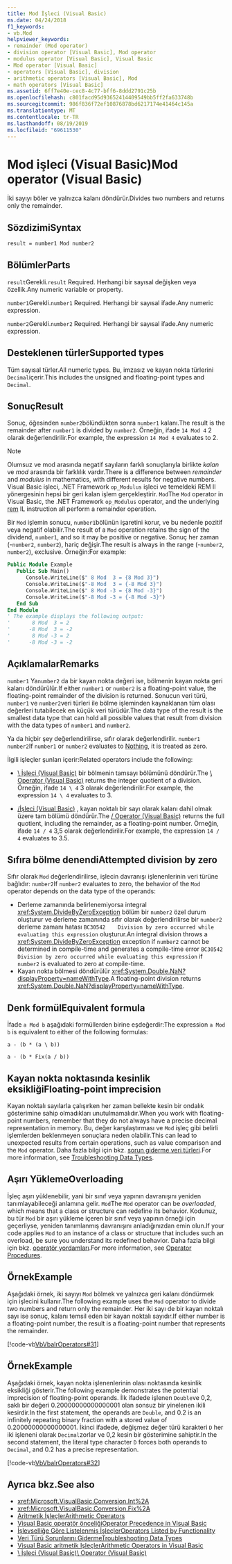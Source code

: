 ```yaml
---
title: Mod İşleci (Visual Basic)
ms.date: 04/24/2018
f1_keywords:
- vb.Mod
helpviewer_keywords:
- remainder (Mod operator)
- division operator [Visual Basic], Mod operator
- modulus operator [Visual Basic], Visual Basic
- Mod operator [Visual Basic]
- operators [Visual Basic], division
- arithmetic operators [Visual Basic], Mod
- math operators [Visual Basic]
ms.assetid: 6ff7e40e-cec8-4c77-bff6-8ddd2791c25b
ms.openlocfilehash: c801facd95d93652414409549bb5ff2fa633748b
ms.sourcegitcommit: 986f836f72ef10876878bd6217174e41464c145a
ms.translationtype: MT
ms.contentlocale: tr-TR
ms.lasthandoff: 08/19/2019
ms.locfileid: "69611530"
---
```

# <a name="mod-operator-visual-basic"></a><span data-ttu-id="f5b93-102">Mod işleci (Visual Basic)</span><span class="sxs-lookup"><span data-stu-id="f5b93-102">Mod operator (Visual Basic)</span></span>
<span data-ttu-id="f5b93-103">İki sayıyı böler ve yalnızca kalanı döndürür.</span><span class="sxs-lookup"><span data-stu-id="f5b93-103">Divides two numbers and returns only the remainder.</span></span>

## <a name="syntax"></a><span data-ttu-id="f5b93-104">Sözdizimi</span><span class="sxs-lookup"><span data-stu-id="f5b93-104">Syntax</span></span>

```vb
result = number1 Mod number2
```
  
## <a name="parts"></a><span data-ttu-id="f5b93-105">Bölümler</span><span class="sxs-lookup"><span data-stu-id="f5b93-105">Parts</span></span>  
 <span data-ttu-id="f5b93-106">`result`Gerekli.</span><span class="sxs-lookup"><span data-stu-id="f5b93-106">`result` Required.</span></span> <span data-ttu-id="f5b93-107">Herhangi bir sayısal değişken veya özellik.</span><span class="sxs-lookup"><span data-stu-id="f5b93-107">Any numeric variable or property.</span></span>

 <span data-ttu-id="f5b93-108">`number1`Gerekli.</span><span class="sxs-lookup"><span data-stu-id="f5b93-108">`number1` Required.</span></span> <span data-ttu-id="f5b93-109">Herhangi bir sayısal ifade.</span><span class="sxs-lookup"><span data-stu-id="f5b93-109">Any numeric expression.</span></span>

 <span data-ttu-id="f5b93-110">`number2`Gerekli.</span><span class="sxs-lookup"><span data-stu-id="f5b93-110">`number2` Required.</span></span> <span data-ttu-id="f5b93-111">Herhangi bir sayısal ifade.</span><span class="sxs-lookup"><span data-stu-id="f5b93-111">Any numeric expression.</span></span>

## <a name="supported-types"></a><span data-ttu-id="f5b93-112">Desteklenen türler</span><span class="sxs-lookup"><span data-stu-id="f5b93-112">Supported types</span></span>
 <span data-ttu-id="f5b93-113">Tüm sayısal türler.</span><span class="sxs-lookup"><span data-stu-id="f5b93-113">All numeric types.</span></span> <span data-ttu-id="f5b93-114">Bu, imzasız ve kayan nokta türlerini `Decimal`içerir.</span><span class="sxs-lookup"><span data-stu-id="f5b93-114">This includes the unsigned and floating-point types and `Decimal`.</span></span>

## <a name="result"></a><span data-ttu-id="f5b93-115">Sonuç</span><span class="sxs-lookup"><span data-stu-id="f5b93-115">Result</span></span>

<span data-ttu-id="f5b93-116">Sonuç, öğesinden `number2`bölündükten sonra `number1` kalanı.</span><span class="sxs-lookup"><span data-stu-id="f5b93-116">The result is the remainder after `number1` is divided by `number2`.</span></span> <span data-ttu-id="f5b93-117">Örneğin, ifade `14 Mod 4` 2 olarak değerlendirilir.</span><span class="sxs-lookup"><span data-stu-id="f5b93-117">For example, the expression `14 Mod 4` evaluates to 2.</span></span>

> [!NOTE]
> <span data-ttu-id="f5b93-118">Olumsuz ve mod arasında negatif sayıların farklı sonuçlarıyla birlikte *kalan* ve *mod* arasında bir farklılık vardır.</span><span class="sxs-lookup"><span data-stu-id="f5b93-118">There is a difference between *remainder* and *modulus* in mathematics, with different results for negative numbers.</span></span> <span data-ttu-id="f5b93-119">Visual Basic işleci, .NET Framework `op_Modulus` işleci ve temeldeki REM Il yönergesinin hepsi bir geri kalan işlem gerçekleştirir. [](<xref:System.Reflection.Emit.OpCodes.Rem>) `Mod`</span><span class="sxs-lookup"><span data-stu-id="f5b93-119">The `Mod` operator in Visual Basic, the .NET Framework `op_Modulus` operator, and the underlying [rem](<xref:System.Reflection.Emit.OpCodes.Rem>) IL instruction all perform a remainder operation.</span></span>

<span data-ttu-id="f5b93-120">Bir `Mod` işlemin sonucu, `number1`bölünün işaretini korur, ve bu nedenle pozitif veya negatif olabilir.</span><span class="sxs-lookup"><span data-stu-id="f5b93-120">The result of a `Mod` operation retains the sign of the dividend, `number1`, and so it may be positive or negative.</span></span> <span data-ttu-id="f5b93-121">Sonuç her zaman (-`number2`, `number2`), hariç değişir.</span><span class="sxs-lookup"><span data-stu-id="f5b93-121">The result is always in the range (-`number2`, `number2`), exclusive.</span></span> <span data-ttu-id="f5b93-122">Örneğin:</span><span class="sxs-lookup"><span data-stu-id="f5b93-122">For example:</span></span>

```vb
Public Module Example
   Public Sub Main()
      Console.WriteLine($" 8 Mod  3 = {8 Mod 3}")
      Console.WriteLine($"-8 Mod  3 = {-8 Mod 3}")
      Console.WriteLine($" 8 Mod -3 = {8 Mod -3}")
      Console.WriteLine($"-8 Mod -3 = {-8 Mod -3}")
   End Sub
End Module
' The example displays the following output:
'       8 Mod  3 = 2
'      -8 Mod  3 = -2
'       8 Mod -3 = 2
'      -8 Mod -3 = -2
```

## <a name="remarks"></a><span data-ttu-id="f5b93-123">Açıklamalar</span><span class="sxs-lookup"><span data-stu-id="f5b93-123">Remarks</span></span>
 <span data-ttu-id="f5b93-124">`number1` Ya`number2` da bir kayan nokta değeri ise, bölmenin kayan nokta geri kalanı döndürülür.</span><span class="sxs-lookup"><span data-stu-id="f5b93-124">If either `number1` or `number2` is a floating-point value, the floating-point remainder of the division is returned.</span></span> <span data-ttu-id="f5b93-125">Sonucun veri türü, `number1` ve `number2`veri türleri ile bölme işleminden kaynaklanan tüm olası değerleri tutabilecek en küçük veri türüdür.</span><span class="sxs-lookup"><span data-stu-id="f5b93-125">The data type of the result is the smallest data type that can hold all possible values that result from division with the data types of `number1` and `number2`.</span></span>

 <span data-ttu-id="f5b93-126">Ya da hiçbir şey değerlendirilirse, sıfır olarak değerlendirilir. [](../../../visual-basic/language-reference/nothing.md) `number1` `number2`</span><span class="sxs-lookup"><span data-stu-id="f5b93-126">If `number1` or `number2` evaluates to [Nothing](../../../visual-basic/language-reference/nothing.md), it is treated as zero.</span></span>

 <span data-ttu-id="f5b93-127">İlgili işleçler şunları içerir:</span><span class="sxs-lookup"><span data-stu-id="f5b93-127">Related operators include the following:</span></span>

- <span data-ttu-id="f5b93-128">[\ İşleci (Visual Basic)](../../../visual-basic/language-reference/operators/integer-division-operator.md) bir bölmenin tamsayı bölümünü döndürür.</span><span class="sxs-lookup"><span data-stu-id="f5b93-128">The [\ Operator (Visual Basic)](../../../visual-basic/language-reference/operators/integer-division-operator.md) returns the integer quotient of a division.</span></span> <span data-ttu-id="f5b93-129">Örneğin, ifade `14 \ 4` 3 olarak değerlendirilir.</span><span class="sxs-lookup"><span data-stu-id="f5b93-129">For example, the expression `14 \ 4` evaluates to 3.</span></span>

- <span data-ttu-id="f5b93-130">[/İşleci (Visual Basic)](../../../visual-basic/language-reference/operators/floating-point-division-operator.md) , kayan noktalı bir sayı olarak kalanı dahil olmak üzere tam bölümü döndürür.</span><span class="sxs-lookup"><span data-stu-id="f5b93-130">The [/ Operator (Visual Basic)](../../../visual-basic/language-reference/operators/floating-point-division-operator.md) returns the full quotient, including the remainder, as a floating-point number.</span></span> <span data-ttu-id="f5b93-131">Örneğin, ifade `14 / 4` 3,5 olarak değerlendirilir.</span><span class="sxs-lookup"><span data-stu-id="f5b93-131">For example, the expression `14 / 4` evaluates to 3.5.</span></span>

## <a name="attempted-division-by-zero"></a><span data-ttu-id="f5b93-132">Sıfıra bölme denendi</span><span class="sxs-lookup"><span data-stu-id="f5b93-132">Attempted division by zero</span></span>
 <span data-ttu-id="f5b93-133">Sıfır olarak `Mod` değerlendirilirse, işlecin davranışı işlenenlerinin veri türüne bağlıdır: `number2`</span><span class="sxs-lookup"><span data-stu-id="f5b93-133">If `number2` evaluates to zero, the behavior of the `Mod` operator depends on the data type of the operands:</span></span>
 - <span data-ttu-id="f5b93-134">Derleme zamanında belirlenemiyorsa integral <xref:System.DivideByZeroException> bölüm bir `number2` özel durum oluşturur ve derleme zamanında sıfır olarak değerlendirilirse bir `number2` derleme zamanı hatası `BC30542    Division by zero occurred while evaluating this expression` oluşturur.</span><span class="sxs-lookup"><span data-stu-id="f5b93-134">An integral division throws a <xref:System.DivideByZeroException> exception if `number2` cannot be determined in compile-time and generates a compile-time error `BC30542    Division by zero occurred while evaluating this expression` if `number2` is evaluated to zero at compile-time.</span></span>
 - <span data-ttu-id="f5b93-135">Kayan nokta bölmesi döndürülür <xref:System.Double.NaN?displayProperty=nameWithType>.</span><span class="sxs-lookup"><span data-stu-id="f5b93-135">A floating-point division returns <xref:System.Double.NaN?displayProperty=nameWithType>.</span></span>

## <a name="equivalent-formula"></a><span data-ttu-id="f5b93-136">Denk formül</span><span class="sxs-lookup"><span data-stu-id="f5b93-136">Equivalent formula</span></span>
 <span data-ttu-id="f5b93-137">İfade `a Mod b` aşağıdaki formüllerden birine eşdeğerdir:</span><span class="sxs-lookup"><span data-stu-id="f5b93-137">The expression `a Mod b` is equivalent to either of the following formulas:</span></span>

 `a - (b * (a \ b))`

 `a - (b * Fix(a / b))`

## <a name="floating-point-imprecision"></a><span data-ttu-id="f5b93-138">Kayan nokta noktasında kesinlik eksikliği</span><span class="sxs-lookup"><span data-stu-id="f5b93-138">Floating-point imprecision</span></span>
 <span data-ttu-id="f5b93-139">Kayan noktalı sayılarla çalışırken her zaman bellekte kesin bir ondalık gösterimine sahip olmadıkları unutulmamalıdır.</span><span class="sxs-lookup"><span data-stu-id="f5b93-139">When you work with floating-point numbers, remember that they do not always have a precise decimal representation in memory.</span></span> <span data-ttu-id="f5b93-140">Bu, değer karşılaştırması ve `Mod` işleç gibi belirli işlemlerden beklenmeyen sonuçlara neden olabilir.</span><span class="sxs-lookup"><span data-stu-id="f5b93-140">This can lead to unexpected results from certain operations, such as value comparison and the `Mod` operator.</span></span> <span data-ttu-id="f5b93-141">Daha fazla bilgi için bkz. [sorun giderme veri türleri](../../../visual-basic/programming-guide/language-features/data-types/troubleshooting-data-types.md).</span><span class="sxs-lookup"><span data-stu-id="f5b93-141">For more information, see [Troubleshooting Data Types](../../../visual-basic/programming-guide/language-features/data-types/troubleshooting-data-types.md).</span></span>

## <a name="overloading"></a><span data-ttu-id="f5b93-142">Aşırı Yükleme</span><span class="sxs-lookup"><span data-stu-id="f5b93-142">Overloading</span></span>
 <span data-ttu-id="f5b93-143">İşleç aşırı yüklenebilir, yani bir sınıf veya yapının davranışını yeniden tanımlayabileceği anlamına gelir. `Mod`</span><span class="sxs-lookup"><span data-stu-id="f5b93-143">The `Mod` operator can be *overloaded*, which means that a class or structure can redefine its behavior.</span></span> <span data-ttu-id="f5b93-144">Kodunuz, bu tür `Mod` bir aşırı yükleme içeren bir sınıf veya yapının örneği için geçerliyse, yeniden tanımlanmış davranışını anladığınızdan emin olun.</span><span class="sxs-lookup"><span data-stu-id="f5b93-144">If your code applies `Mod` to an instance of a class or structure that includes such an overload, be sure you understand its redefined behavior.</span></span> <span data-ttu-id="f5b93-145">Daha fazla bilgi için bkz. [operatör yordamları](../../../visual-basic/programming-guide/language-features/procedures/operator-procedures.md).</span><span class="sxs-lookup"><span data-stu-id="f5b93-145">For more information, see [Operator Procedures](../../../visual-basic/programming-guide/language-features/procedures/operator-procedures.md).</span></span>

## <a name="example"></a><span data-ttu-id="f5b93-146">Örnek</span><span class="sxs-lookup"><span data-stu-id="f5b93-146">Example</span></span>
 <span data-ttu-id="f5b93-147">Aşağıdaki örnek, iki sayıyı `Mod` bölmek ve yalnızca geri kalanı döndürmek için işlecini kullanır.</span><span class="sxs-lookup"><span data-stu-id="f5b93-147">The following example uses the `Mod` operator to divide two numbers and return only the remainder.</span></span> <span data-ttu-id="f5b93-148">Her iki sayı de bir kayan noktalı sayı ise sonuç, kalanı temsil eden bir kayan noktalı sayıdır.</span><span class="sxs-lookup"><span data-stu-id="f5b93-148">If either number is a floating-point number, the result is a floating-point number that represents the remainder.</span></span>

 [!code-vb[VbVbalrOperators#31](~/samples/snippets/visualbasic/VS_Snippets_VBCSharp/VbVbalrOperators/VB/Class1.vb#31)]

## <a name="example"></a><span data-ttu-id="f5b93-149">Örnek</span><span class="sxs-lookup"><span data-stu-id="f5b93-149">Example</span></span>
 <span data-ttu-id="f5b93-150">Aşağıdaki örnek, kayan nokta işlenenlerinin olası noktasında kesinlik eksikliği gösterir.</span><span class="sxs-lookup"><span data-stu-id="f5b93-150">The following example demonstrates the potential imprecision of floating-point operands.</span></span> <span data-ttu-id="f5b93-151">İlk ifadede işlenen `Double`ve 0,2, saklı bir değeri 0.20000000000000001 olan sonsuz bir yinelenen ikili kesirdir.</span><span class="sxs-lookup"><span data-stu-id="f5b93-151">In the first statement, the operands are `Double`, and 0.2 is an infinitely repeating binary fraction with a stored value of 0.20000000000000001.</span></span> <span data-ttu-id="f5b93-152">İkinci ifadede, değişmez değer türü karakteri `D` her iki işleneni olarak `Decimal`zorlar ve 0,2 kesin bir gösterimine sahiptir.</span><span class="sxs-lookup"><span data-stu-id="f5b93-152">In the second statement, the literal type character `D` forces both operands to `Decimal`, and 0.2 has a precise representation.</span></span>

 [!code-vb[VbVbalrOperators#32](~/samples/snippets/visualbasic/VS_Snippets_VBCSharp/VbVbalrOperators/VB/Class1.vb#32)]

## <a name="see-also"></a><span data-ttu-id="f5b93-153">Ayrıca bkz.</span><span class="sxs-lookup"><span data-stu-id="f5b93-153">See also</span></span>

- <xref:Microsoft.VisualBasic.Conversion.Int%2A>
- <xref:Microsoft.VisualBasic.Conversion.Fix%2A>
- [<span data-ttu-id="f5b93-154">Aritmetik İşleçler</span><span class="sxs-lookup"><span data-stu-id="f5b93-154">Arithmetic Operators</span></span>](../../../visual-basic/language-reference/operators/arithmetic-operators.md)
- [<span data-ttu-id="f5b93-155">Visual Basic operatör önceliği</span><span class="sxs-lookup"><span data-stu-id="f5b93-155">Operator Precedence in Visual Basic</span></span>](../../../visual-basic/language-reference/operators/operator-precedence.md)
- [<span data-ttu-id="f5b93-156">İşlevselliğe Göre Listelenmiş İşleçler</span><span class="sxs-lookup"><span data-stu-id="f5b93-156">Operators Listed by Functionality</span></span>](../../../visual-basic/language-reference/operators/operators-listed-by-functionality.md)
- [<span data-ttu-id="f5b93-157">Veri Türü Sorunlarını Giderme</span><span class="sxs-lookup"><span data-stu-id="f5b93-157">Troubleshooting Data Types</span></span>](../../../visual-basic/programming-guide/language-features/data-types/troubleshooting-data-types.md)
- [<span data-ttu-id="f5b93-158">Visual Basic aritmetik Işleçler</span><span class="sxs-lookup"><span data-stu-id="f5b93-158">Arithmetic Operators in Visual Basic</span></span>](../../../visual-basic/programming-guide/language-features/operators-and-expressions/arithmetic-operators.md)
- [<span data-ttu-id="f5b93-159">\ İşleci (Visual Basic)</span><span class="sxs-lookup"><span data-stu-id="f5b93-159">\ Operator (Visual Basic)</span></span>](../../../visual-basic/language-reference/operators/integer-division-operator.md)
